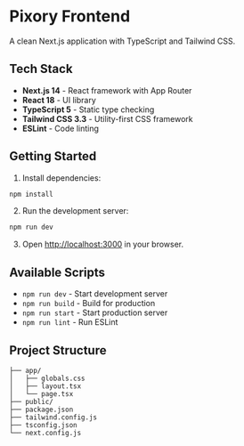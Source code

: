 # Pixory Frontend

A clean Next.js application with TypeScript and Tailwind CSS.

## Tech Stack

- **Next.js 14** - React framework with App Router
- **React 18** - UI library
- **TypeScript 5** - Static type checking
- **Tailwind CSS 3.3** - Utility-first CSS framework
- **ESLint** - Code linting

## Getting Started

1. Install dependencies:
```bash
npm install
```

2. Run the development server:
```bash
npm run dev
```

3. Open [http://localhost:3000](http://localhost:3000) in your browser.

## Available Scripts

- `npm run dev` - Start development server
- `npm run build` - Build for production
- `npm run start` - Start production server
- `npm run lint` - Run ESLint

## Project Structure

```
├── app/
│   ├── globals.css
│   ├── layout.tsx
│   └── page.tsx
├── public/
├── package.json
├── tailwind.config.js
├── tsconfig.json
└── next.config.js
```
